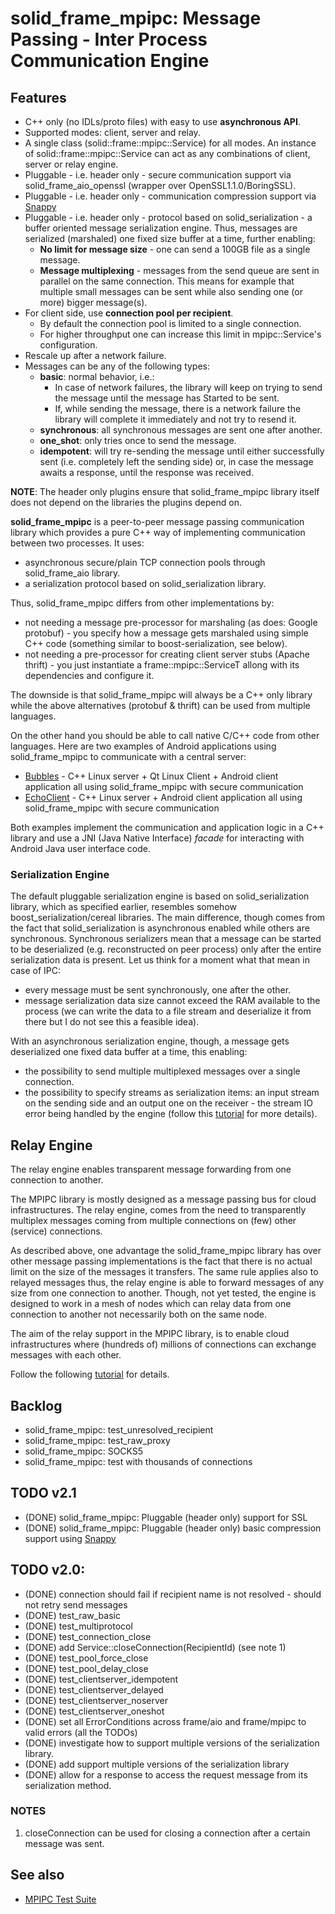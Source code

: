 # solid_frame_mpipc: Message Passing - Inter Process Communication Engine

## Features

 * C++ only (no IDLs/proto files) with easy to use **asynchronous API**.
 * Supported modes: client, server and relay.
 * A single class (solid::frame::mpipc::Service) for all modes. An instance of solid::frame::mpipc::Service can act as any combinations of client, server or relay engine.
 * Pluggable - i.e. header only - secure communication support via solid_frame_aio_openssl (wrapper over OpenSSL1.1.0/BoringSSL).
 * Pluggable - i.e. header only - communication compression support via [Snappy](https://google.github.io/snappy/)
 * Pluggable - i.e. header only - protocol based on solid_serialization - a buffer oriented message serialization engine. Thus, messages are serialized (marshaled) one fixed size buffer at a time, further enabling:
    * **No limit for message size** - one can send a 100GB file as a single message.
    * **Message multiplexing** - messages from the send queue are sent in parallel on the same connection. This means for example that multiple small messages can be sent while also sending one (or more) bigger message(s).
 * For client side, use **connection pool per recipient**.
    * By default the connection pool is limited to a single connection.
    * For higher throughput one can increase this limit in mpipc::Service's configuration.
 * Rescale up after a network failure.
 * Messages can be any of the following types:
    * __basic__: normal behavior, i.e.:
        * In case of network failures, the library will keep on trying to send the message until the message has Started to be sent.
        * If, while sending the message, there is a network failure the library will complete it immediately and not try to resend it.
    * __synchronous__: all synchronous messages are sent one after another.
    * __one_shot__: only tries once to send the message.
    * __idempotent__: will try re-sending the message until either successfully sent (i.e. completely left the sending side) or, in case the message awaits a response, until the response was received.

__NOTE__: The header only plugins ensure that solid_frame_mpipc library itself does not depend on the libraries the plugins depend on.

**solid_frame_mpipc** is a peer-to-peer message passing communication library which provides a pure C++ way of implementing communication between two processes. It uses:
 * asynchronous secure/plain TCP connection pools through solid_frame_aio library.
 * a serialization protocol based on solid_serialization library.

Thus, solid_frame_mpipc differs from other implementations by:
 * not needing a message pre-processor for marshaling (as does: Google protobuf) - you specify how a message gets marshaled using simple C++ code (something similar to boost-serialization, see below).
 * not needing a pre-processor for creating client server stubs (Apache thrift) - you just instantiate a frame::mpipc::ServiceT allong with its dependencies and configure it.

The downside is that solid_frame_mpipc will always be a C++ only library while the above alternatives (protobuf & thrift) can be used from multiple languages.

On the other hand you should be able to call native C/C++ code from other languages.
Here are two examples of Android applications using solid_frame_mpipc to communicate with a central server:
 * [Bubbles](https://github.com/vipalade/bubbles) - C++ Linux server + Qt Linux Client + Android client application all using solid_frame_mpipc with secure communication
 * [EchoClient](https://github.com/vipalade/study_android/tree/master/EchoClient) - C++ Linux server + Android client application all using solid_frame_mpipc with secure communication

Both examples implement the communication and application logic in a C++ library and use a JNI (Java Native Interface) _facade_ for interacting with Android Java user interface code.

### Serialization Engine

The default pluggable serialization engine is based on solid_serialization library, which as specified earlier, resembles somehow boost_serialization/cereal libraries. The main difference, though comes from the fact that solid_serialization is asynchronous enabled while others are synchronous.
Synchronous serializers mean that a message can be started to be deserialized (e.g. reconstructed on peer process) only after the entire serialization data is present. Let us think for a moment what that mean in case of IPC:
 * every message must be sent synchronously, one after the other.
 * message serialization data size cannot exceed the RAM available to the process (we can write the data to a file stream and deserialize it from there but I do not see this a feasible idea).
 
With an asynchronous serialization engine, though, a message gets deserialized one fixed data buffer at a time, this enabling:
 * the possibility to send multiple multiplexed messages over a single connection.
 * the possibility to specify streams as serialization items: an input stream on the sending side and an output one on the receiver - the stream IO error being handled by the engine (follow this [tutorial](../../../tutorials/mpipc_file) for more details).

## <a id="relay_engine"></a>Relay Engine

The relay engine enables transparent message forwarding from one connection to another.

The MPIPC library is mostly designed as a message passing bus for cloud infrastructures. The relay engine, comes from the need to transparently multiplex messages coming from multiple connections on (few) other (service) connections.

As described above, one advantage the solid_frame_mpipc library has over other message passing implementations is the fact that there is no actual limit on the size of the messages  it transfers. The same rule applies also to relayed messages thus, the relay engine is able to forward messages of any size from one connection to another.
Though, not yet tested, the engine is designed to work in a mesh of nodes which can relay data from one connection to another not necessarily both on the same node.

The aim of the relay support in the MPIPC library, is to enable cloud infrastructures where (hundreds of) millions of connections can exchange messages with each other.

Follow the following [tutorial](../../../tutorials/mpipc_relay_echo) for details.

## Backlog
* solid_frame_mpipc: test_unresolved_recipient
* solid_frame_mpipc: test_raw_proxy
* solid_frame_mpipc: SOCKS5
* solid_frame_mpipc: test with thousands of connections

## TODO v2.1
* (DONE) solid_frame_mpipc: Pluggable (header only) support for SSL
* (DONE) solid_frame_mpipc: Pluggable (header only) basic compression support using [Snappy](https://google.github.io/snappy/)


## TODO v2.0:
* (DONE) connection should fail if recipient name is not resolved - should not retry send messages
* (DONE) test_raw_basic
* (DONE) test_multiprotocol
* (DONE) test_connection_close
* (DONE) add Service::closeConnection(RecipientId) (see note 1)
* (DONE) test_pool_force_close
* (DONE) test_pool_delay_close
* (DONE) test_clientserver_idempotent
* (DONE) test_clientserver_delayed
* (DONE) test_clientserver_noserver
* (DONE) test_clientserver_oneshot
* (DONE) set all ErrorConditions across frame/aio and frame/mpipc to valid errors (all the TODOs)
* (DONE) investigate how to support multiple versions of the serialization library.
* (DONE) add support multiple versions of the serialization library
* (DONE) allow for a response to access the request message from its serialization method.

### NOTES
1. closeConnection can be used for closing a connection after a certain message was sent.

## See also
* [MPIPC Test Suite](test/README.md)
